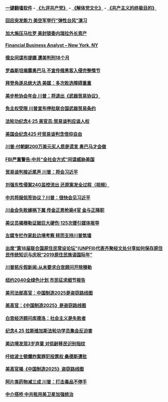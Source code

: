 #### [一键翻墙软件](https://github.com/gfw-breaker/nogfw/blob/master/README.md?t=04270610) -  [《九评共产党》](https://github.com/gfw-breaker/9ping.md?t=04270610) - [《解体党文化》](https://github.com/gfw-breaker/jtdwh.md?t=04270610) - [《共产主义的终极目的》](https://github.com/gfw-breaker/gczydzjmd.md?t=04270610)

#### [回应突发能力 美空军举行“弹性台风”演习](../pages/prog203/a102565761.md?t=04270610) 

#### [加大施压马杜罗 美封锁委内瑞拉外长资产](../pages/prog203/a102565682.md?t=04270610) 

#### [Financial Business Analyst – New York, NY](../pages/prog203/a102565677.md?t=04270610) 

#### [俄女间谍布提娜 遭美判刑18个月](../pages/prog203/a102564186.md?t=04270610) 

#### [罗森斯坦揭露奥巴马 不宣传俄黑客入侵完整情节](../pages/prog203/a102565593.md?t=04270610) 

#### [拜登角逐总统大选  美媒：多次败选障碍重重](../pages/prog203/a102565431.md?t=04270610) 

#### [美步枪协会年会 川普：将退出《武器贸易协议》](../pages/prog203/a102565481.md?t=04270610) 

#### [免主权受限 川普宣布停批联合国武器贸易条约](../pages/prog203/a102565373.md?t=04270610) 

#### [法轮功纪念4·25  美官员:贸易谈判应谈人权](../pages/prog203/a102565307.md?t=04270610) 

#### [美国会纪念425 吁贸易谈判含信仰自由](../pages/prog203/a102565274.md?t=04270610) 

#### [川普:付朝鲜200万美元买人质是谎言 奥巴马才会做](../pages/prog203/a102565244.md?t=04270610) 

#### [FBI严重警告:中共“全社会方式”间谍威胁美国](../pages/prog203/a102565179.md?t=04270610) 

#### [贸易谈判接近尾声 川普：将会习近平](../pages/prog203/a102565128.md?t=04270610) 

#### [刘强东性侵案24G监控流出 还原案发全过程（视频）](../pages/prog203/a102564984.md?t=04270610) 

#### [中共将服低签协议？川普：很快会见习近平](../pages/prog203/a102564808.md?t=04270610) 

#### [川金会失败嫁祸下属 传金正恩枪毙4官 金与正降职](../pages/prog203/a102564777.md?t=04270610) 

#### [美议员揭穆勒证据巨大硬伤:125次援引媒体报导](../pages/prog203/a102564671.md?t=04270610) 

#### [左媒专栏作家赴边境考察 转而支持川普筑墙](../pages/prog203/a102564640.md?t=04270610) 

#### [出席“第18届联合国原住民常设论坛”(UNPFII)代表齐聚经文处分享如何保存原住民传统知识与庆祝“2019原住民族语国际年”](../pages/prog203/a102564698.md?t=04270610) 

#### [川普怒斥假新闻:从未要求白宫顾问开除穆勒](../pages/prog203/a102564489.md?t=04270610) 

#### [纽约2040全绿色计划 市民征求细节报告](../pages/prog203/a102564567.md?t=04270610) 

#### [美司法部高官：中国制造2025是盗窃路线图](../pages/prog203/a102564485.md?t=04270610) 

#### [美高官：《中国制造2025》是盗窃路线图](../pages/prog203/a102564382.md?t=04270610) 

#### [白宫经济顾问库德洛：社会主义是失败者](../pages/prog203/a102564336.md?t=04270610) 

#### [纪念4.25 拉斯维加斯法轮功学员集会反迫害](../pages/prog203/a102564305.md?t=04270610) 

#### [美边境发现3岁弃童 对低龄移民识别指纹](../pages/prog203/a102564297.md?t=04270610) 

#### [吁给波士顿爆炸案罪犯投票权 桑德斯遭批](../pages/prog203/a102563805.md?t=04270610) 

#### [美高官揭《中国制造2025》盗窃路线图](../pages/prog203/a102563898.md?t=04270610) 

#### [阿片类药物减三成 川普：打击毒品不停手](../pages/prog203/a102563732.md?t=04270610) 

#### [中介搭桥 中共租用美卫星加强统治](../pages/prog203/a102563734.md?t=04270610) 

